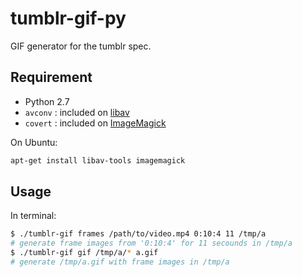 tumblr-gif-py
================

GIF generator for the tumblr spec.


Requirement
-------------

* Python 2.7
* `avconv` : included on [libav][]
* `covert` : included on [ImageMagick][]

[ImageMagick]: http://www.imagemagick.org/
[libav]: http://libav.org/

On Ubuntu:

~~~~~~~~~~~~~~~~~~~~~~~~~sh
apt-get install libav-tools imagemagick
~~~~~~~~~~~~~~~~~~~~~~~~~


Usage
-----------

In terminal:

~~~~~~~~~~~~~~~~~~~~~~~~~sh
$ ./tumblr-gif frames /path/to/video.mp4 0:10:4 11 /tmp/a
# generate frame images from '0:10:4' for 11 secounds in /tmp/a
$ ./tumblr-gif gif /tmp/a/* a.gif
# generate /tmp/a.gif with frame images in /tmp/a
~~~~~~~~~~~~~~~~~~~~~~~~~
